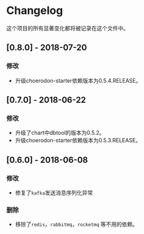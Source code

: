 # Changelog

这个项目的所有显著变化都将被记录在这个文件中。

## [0.8.0] - 2018-07-20

### 修改

- 升级choerodon-starter依赖版本为0.5.4.RELEASE。

## [0.7.0] - 2018-06-22

### 修改

- 升级了chart中dbtool的版本为0.5.2。
- 升级choerodon-starter依赖版本为0.5.3.RELEASE。

## [0.6.0] - 2018-06-08

### 修改

- 修复了`kafka`发送消息序列化异常
 
### 删除

- 移除了`redis`，`rabbitmq`，`rocketmq` 等不用的依赖。
